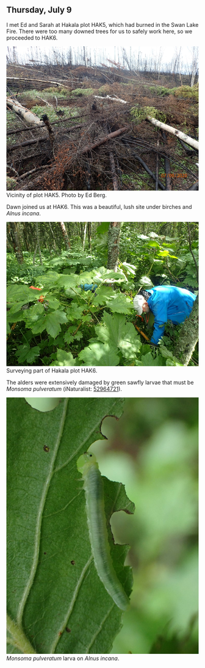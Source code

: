 
## Thursday, July 9

<!-- 08:00-17:30 -->

I met Ed and Sarah at Hakala plot HAK5, which had burned in the Swan Lake Fire. There were too many downed trees for us to safely work here, so we proceeded to HAK6.

![Vicinity of plot HAK5. Photo by Ed Berg.](2020-07-09_HAK5_vicinity.jpg)\
Vicinity of plot HAK5. Photo by Ed Berg.

Dawn joined us at HAK6. This was a beautiful, lush site under birches and *Alnus incana*.

![Surveying part of Hakala plot HAK6.](2020-07-09_HAK6.jpg)\
Surveying part of Hakala plot HAK6.

The alders were extensively damaged by green sawfly larvae that must be <i>Monsoma pulveratum</i> (iNaturalist: [52964721](https://www.inaturalist.org/observations/52964721)).

![*Monsoma pulveratum* larva on *Alnus incana*.](2020-07-09_Monsoma.jpg)\
*Monsoma pulveratum* larva on *Alnus incana*.
